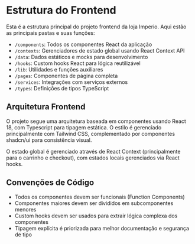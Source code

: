 
# Estrutura do Frontend

Esta é a estrutura principal do projeto frontend da loja Imperio. Aqui estão as principais pastas e suas funções:

- `/components`: Todos os componentes React da aplicação
- `/contexts`: Gerenciadores de estado global usando React Context API
- `/data`: Dados estáticos e mocks para desenvolvimento
- `/hooks`: Custom hooks React para lógica reutilizável
- `/lib`: Utilidades e funções auxiliares
- `/pages`: Componentes de página completa
- `/services`: Integrações com serviços externos
- `/types`: Definições de tipos TypeScript

## Arquitetura Frontend

O projeto segue uma arquitetura baseada em componentes usando React 18, com Typescript para tipagem estática. O estilo é gerenciado principalmente com Tailwind CSS, complementado por componentes shadcn/ui para consistência visual.

O estado global é gerenciado através de React Context (principalmente para o carrinho e checkout), com estados locais gerenciados via React hooks.

## Convenções de Código

- Todos os componentes devem ser funcionais (Function Components)
- Componentes maiores devem ser divididos em subcomponentes menores
- Custom hooks devem ser usados para extrair lógica complexa dos componentes
- Tipagem explícita é priorizada para melhor documentação e segurança de tipo
